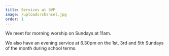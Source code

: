 ```yaml
---
title: Services at BVP
image: /uploads/chancel.jpg
order: 1
---
```

We meet for morning worship on Sundays at 11am.

We also have an evening service at 6.30pm on the 1st, 3rd and 5th Sundays of the month during school terms.
